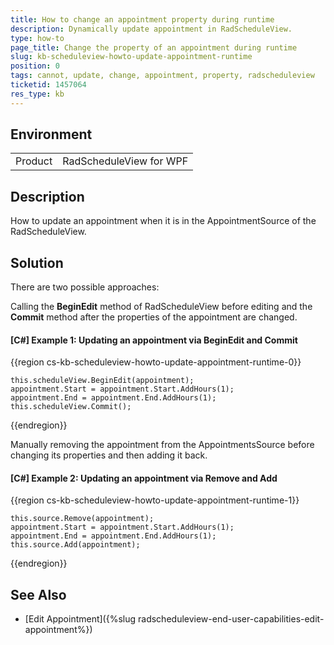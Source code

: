 ```yaml
---
title: How to change an appointment property during runtime
description: Dynamically update appointment in RadScheduleView.
type: how-to
page_title: Change the property of an appointment during runtime
slug: kb-scheduleview-howto-update-appointment-runtime
position: 0
tags: cannot, update, change, appointment, property, radscheduleview
ticketid: 1457064
res_type: kb
---
```


## Environment
<table>
	<tr>
		<td>Product</td>
		<td>RadScheduleView for WPF</td>
	</tr>
</table>

## Description

How to update an appointment when it is in the AppointmentSource of the RadScheduleView. 

## Solution

There are two possible approaches:

Calling the __BeginEdit__ method of RadScheduleView before editing and the __Commit__ method after the properties of the appointment are changed.

#### __[C#] Example 1: Updating an appointment via BeginEdit and Commit__
{{region cs-kb-scheduleview-howto-update-appointment-runtime-0}}

	this.scheduleView.BeginEdit(appointment);
    appointment.Start = appointment.Start.AddHours(1);
    appointment.End = appointment.End.AddHours(1);
    this.scheduleView.Commit();
{{endregion}}

Manually removing the appointment from the AppointmentsSource before changing its properties and then adding it back.

#### __[C#] Example 2: Updating an appointment via Remove and Add__
{{region cs-kb-scheduleview-howto-update-appointment-runtime-1}}

	this.source.Remove(appointment);
    appointment.Start = appointment.Start.AddHours(1);
    appointment.End = appointment.End.AddHours(1);
    this.source.Add(appointment);
{{endregion}}

## See Also  

* [Edit Appointment]({%slug radscheduleview-end-user-capabilities-edit-appointment%})
